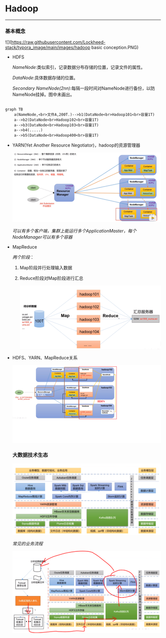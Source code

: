 # Hadoop

---

### 基本概念

![](https://raw.githubusercontent.com/Lockheed-stack/typora_image/main/images/hadoop basic conception.PNG)

* HDFS 

  *NameNode*:类似索引，记录数据分布存储的位置，记录文件的属性。

  *DataNode*:具体数据存储的位置。

  *Secondary NameNode(2nn)*:每隔一段时间对NameNode进行备份，以防NameNode挂掉。图中未画出。

```mermaid

graph TB
	a(NameNode,<br>文件A,200T.)-->b1(DataNode<br>Hadoop101<br>容量1T)
	a-->b2(DataNode<br>Hadoop102<br>容量1T)
	a-->b3(DataNode<br>Hadoop103<br>容量1T)
	a-->b4(.....)
	a-->b5(DataNode<br>Hadoop400<br>容量1T)
```

* YARN(Yet Another Resource Negotiator)，hadoop的资源管理器

  <img src="https://raw.githubusercontent.com/Lockheed-stack/typora_image/main/images/yarn%20structure.png" style="zoom:50%;" />

  *可以有多个客户端，集群上能运行多个ApplicationMaster，每个NodeManager可以有多个容器*

  

* MapReduce

  *两个阶段*：

  1. Map阶段并行处理输入数据

  2. Reduce阶段对Map阶段进行汇总

     <img src="https://raw.githubusercontent.com/Lockheed-stack/typora_image/main/images/2%20step%20of%20mapReduce.PNG" style="zoom:80%;" />



* HDFS、YARN、MapReduce关系

  ![](https://raw.githubusercontent.com/Lockheed-stack/typora_image/main/images/HDFS_YARN_MapReduce.png)
  
  
  
  
  
  ### 大数据技术生态
  
  ![](https://raw.githubusercontent.com/Lockheed-stack/typora_image/main/images/tech_ecosystem.PNG)
  
  *常见的业务流程*
  
  ![](https://raw.githubusercontent.com/Lockheed-stack/typora_image/main/images/business%20process.PNG)

